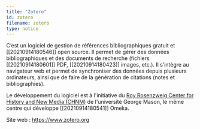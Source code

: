 ```yaml
---
title: "Zotero"
id: zotero
filename: zotero
type: notice
---
```


C’est un logiciel de gestion de références bibliographiques gratuit et [[20210914180546]] open source. Il permet de gérer des données bibliographiques et des documents de recherche (fichiers [[20210914180601]] PDF, [[20210914180423]] images, etc.). Il s’intègre au navigateur web et permet de synchroniser des données depuis plusieurs ordinateurs, ainsi que de faire de la génération de citations (notes et bibliographies).

Le développement du logiciel est à l'initiative du [Roy Rosenzweig Center for History and New Media (CHNM)](https://rrchnm.org/) de l'université George Mason, le même centre qui développe [[20210914180541]] Omeka.

Site web : <https://www.zotero.org>
